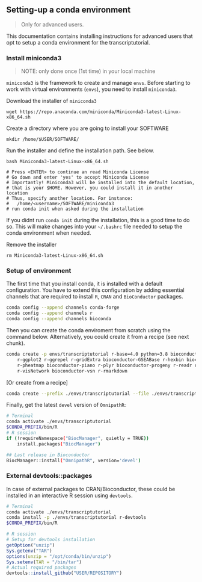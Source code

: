 ## Setting-up a conda environment
> Only for advanced users.

This documentation contains installing instructions for advanced users that opt to setup a conda environment for the transcriptutorial.

### Install miniconda3
> NOTE: only done once (1st time) in your local machine

`miniconda3` is the framework to create and manage `envs`.
Before starting to work with virtual environments (`envs`), you need to install `miniconda3`.

Download the installer of `miniconda3`
```
wget https://repo.anaconda.com/miniconda/Miniconda3-latest-Linux-x86_64.sh
```
Create a directory where you are going to install your SOFTWARE
```
mkdir /home/$USER/SOFTWARE/
```

Run the installer and define the installation path. See below.
```
bash Miniconda3-latest-Linux-x86_64.sh

# Press <ENTER> to continue an read Miniconda License
# Go down and enter 'yes' to accept Miniconda License
# Importantly! Miniconda3 will be installed into the default location,
# that is your $HOME. However, you could install it in another location
# Thus, specify another location. For instance:
#	/home/<username>/SOFTWARE/miniconda3
# run conda init when asked during the installation
```
If you didnt run `conda init` during the installation, this is a good time to do so. This will make changes into your `~/.bashrc` file needed to setup the conda environment when needed.

Remove the installer
```
rm Miniconda3-latest-Linux-x86_64.sh
```

### Setup of environment

The first time that you install conda, it is installed with a default configuration.
You have to extend this configuration by adding essential channels that are required to install `R`, `CRAN` and `BioConductor` packages.

```bash
conda config --append channels conda-forge
conda config --append channels r
conda config --append channels bioconda
```

Then you can create the conda enviroment from scratch using the command below. Alternatively, you could create it from a recipe (see next chunk).
```bash 
conda create -p envs/transcriptutorial r-base=4.0 python=3.8 bioconductor-CARNIVAL r-cowplot bioconductor-dorothea r-dplyr \ 
	r-ggplot2 r-ggrepel r-gridExtra bioconductor-GSEABase r-hexbin bioconductor-limma r-network bioconductor-OmnipathR \
	r-pheatmap bioconductor-piano r-plyr bioconductor-progeny r-readr r-reshape r-reshape2 r-scales r-tibble r-tidyr \
	r-visNetwork bioconductor-vsn r-rmarkdown
```

[Or create from a recipe]
```bash
conda create --prefix ./envs/transcriptutorial --file ./envs/transcriptutorial.txt
```

Finally, get the latest `devel` version of `OmnipathR`:
```bash
# Terminal
conda activate ./envs/transcriptutorial
$CONDA_PREFIX/bin/R
# R session
if (!requireNamespace("BiocManager", quietly = TRUE))
    install.packages("BiocManager")

## Last release in Bioconductor
BiocManager::install("OmnipathR", version='devel')
```
### External devtools::packages
In case of external packages to CRAN/Bioconductor, these could be installed
in an interactive R session using `devtools`.

```bash
# Terminal
conda activate ./envs/transcriptutorial
conda install -p ./envs/transcriptutorial r-devtools
$CONDA_PREFIX/bin/R
```

```r
# R session
# Setup for devtools installation
getOption("unzip")
Sys.getenv("TAR")
options(unzip = "/opt/conda/bin/unzip")
Sys.setenv(TAR = "/bin/tar")
# Actual required packages
devtools::install_github("USER/REPOSITORY") 
```
